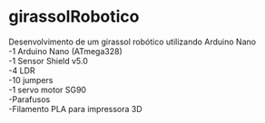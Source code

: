 # girassolRobotico
Desenvolvimento de um girassol robótico utilizando Arduino Nano<br>
-1 Arduino Nano (ATmega328)<br>
-1 Sensor Shield v5.0<br>
-4 LDR<br>
-10 jumpers<br>
-1 servo motor SG90<br>
-Parafusos<br>
-Filamento PLA para impressora 3D<br>
